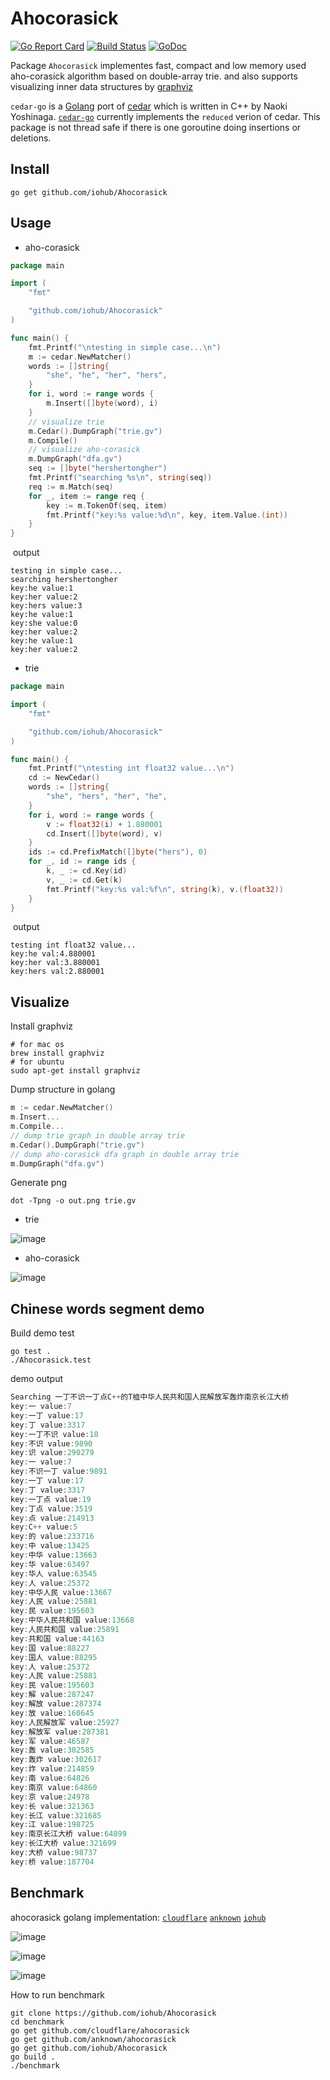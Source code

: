 # Ahocorasick 
[![Go Report Card](https://goreportcard.com/badge/github.com/iohub/Ahocorasick?style=flat-square)](https://goreportcard.com/report/github.com/iohub/Ahocorasick) [![Build Status](https://semaphoreci.com/api/v1/iohub/ahocorasick/branches/master/badge.svg)](https://semaphoreci.com/iohub/ahocorasick) [![GoDoc](https://godoc.org/github.com/iohub/Ahocorasick?status.svg)](https://godoc.org/github.com/iohub/Ahocorasick)

Package `Ahocorasick` implementes fast, compact and low memory used aho-corasick algorithm based on double-array trie. and also supports visualizing inner data structures by [graphviz](http://graphviz.org) 

`cedar-go` is a [Golang](https://golang.org/) port of [cedar](http://www.tkl.iis.u-tokyo.ac.jp/~ynaga/cedar) which is written in C++ by Naoki Yoshinaga. [`cedar-go`](https://github.com/adamzy/cedar-go) currently implements the `reduced` verion of cedar. 
This package is not thread safe if there is one goroutine doing insertions or deletions. 



## Install
```
go get github.com/iohub/Ahocorasick
```

## Usage

* aho-corasick

```go 
package main

import (
	"fmt"

	"github.com/iohub/Ahocorasick"
)

func main() {
	fmt.Printf("\ntesting in simple case...\n")
	m := cedar.NewMatcher()
	words := []string{
		"she", "he", "her", "hers",
	}
	for i, word := range words {
		m.Insert([]byte(word), i)
	}
	// visualize trie 
	m.Cedar().DumpGraph("trie.gv")
	m.Compile()
	// visualize aho-corasick
	m.DumpGraph("dfa.gv")
	seq := []byte("hershertongher")
	fmt.Printf("searching %s\n", string(seq))
	req := m.Match(seq)
	for _, item := range req {
		key := m.TokenOf(seq, item)
		fmt.Printf("key:%s value:%d\n", key, item.Value.(int))
	}
}

```

​	output
```
testing in simple case...
searching hershertongher
key:he value:1
key:her value:2
key:hers value:3
key:he value:1
key:she value:0
key:her value:2
key:he value:1
key:her value:2
```

* trie

```go
package main

import (
	"fmt"

	"github.com/iohub/Ahocorasick"
)

func main() {
	fmt.Printf("\ntesting int float32 value...\n")
	cd := NewCedar()
	words := []string{
		"she", "hers", "her", "he",
	}
	for i, word := range words {
		v := float32(i) + 1.880001
		cd.Insert([]byte(word), v)
	}
	ids := cd.PrefixMatch([]byte("hers"), 0)
	for _, id := range ids {
		k, _ := cd.Key(id)
		v, _ := cd.Get(k)
		fmt.Printf("key:%s val:%f\n", string(k), v.(float32))
	} 
}

```
​	output
```
testing int float32 value...
key:he val:4.880001
key:her val:3.880001
key:hers val:2.880001
```

## Visualize

Install graphviz

```shell
# for mac os
brew install graphviz
# for ubuntu
sudo apt-get install graphviz
```

Dump structure in golang
```go
m := cedar.NewMatcher()
m.Insert...
m.Compile...
// dump trie graph in double array trie
m.Cedar().DumpGraph("trie.gv")
// dump aho-corasick dfa graph in double array trie
m.DumpGraph("dfa.gv")
```
Generate png 
```shell
dot -Tpng -o out.png trie.gv
```
* trie

![image](https://github.com/iohub/Ahocorasick/blob/master/pictures/trie.png)

* aho-corasick

![image](https://github.com/iohub/Ahocorasick/blob/master/pictures/dfa.png)


## Chinese words segment demo

Build demo test

```shell
go test .
./Ahocorasick.test
```

demo output
```go
Searching 一丁不识一丁点C++的T桖中华人民共和国人民解放军轰炸南京长江大桥
key:一 value:7
key:一丁 value:17
key:丁 value:3317
key:一丁不识 value:18
key:不识 value:9890
key:识 value:290279
key:一 value:7
key:不识一丁 value:9891
key:一丁 value:17
key:丁 value:3317
key:一丁点 value:19
key:丁点 value:3519
key:点 value:214913
key:C++ value:5
key:的 value:233716
key:中 value:13425
key:中华 value:13663
key:华 value:63497
key:华人 value:63545
key:人 value:25372
key:中华人民 value:13667
key:人民 value:25881
key:民 value:195603
key:中华人民共和国 value:13668
key:人民共和国 value:25891
key:共和国 value:44163
key:国 value:88227
key:国人 value:88295
key:人 value:25372
key:人民 value:25881
key:民 value:195603
key:解 value:287247
key:解放 value:287374
key:放 value:160645
key:人民解放军 value:25927
key:解放军 value:287381
key:军 value:46587
key:轰 value:302585
key:轰炸 value:302617
key:炸 value:214859
key:南 value:64826
key:南京 value:64860
key:京 value:24978
key:长 value:321363
key:长江 value:321685
key:江 value:198725
key:南京长江大桥 value:64899
key:长江大桥 value:321699
key:大桥 value:98737
key:桥 value:187704
```


## Benchmark

ahocorasick golang implementation: [`cloudflare`](https://github.com/cloudflare/ahocorasick) [`anknown`](https://github.com/anknown/ahocorasick) [`iohub`](https://github.com/iohub/Ahocorasick)

  ![image](https://github.com/iohub/Ahocorasick/blob/master/pictures/Build.png)

  ![image](https://github.com/iohub/Ahocorasick/blob/master/pictures/Match.png)

  ![image](https://github.com/iohub/Ahocorasick/blob/master/pictures/Memory.png)

How to run benchmark

```
git clone https://github.com/iohub/Ahocorasick
cd benchmark
go get github.com/cloudflare/ahocorasick
go get github.com/anknown/ahocorasick
go get github.com/iohub/Ahocorasick
go build .
./benchmark
```
